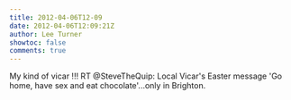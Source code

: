 ```yaml
---
title: 2012-04-06T12-09
date: 2012-04-06T12:09:21Z
author: Lee Turner
showtoc: false
comments: true
---
```


My kind of vicar !!! RT @SteveTheQuip: Local Vicar's Easter message 'Go home, have sex and eat chocolate'...only in Brighton.

